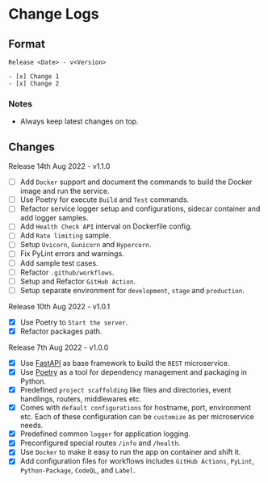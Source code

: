 # Change Logs

## Format

```
Release <Date> - v<Version>

- [x] Change 1
- [x] Change 2
```

### Notes

* Always keep latest changes on top.

## Changes

Release 14th Aug 2022 - v1.1.0

- [ ] Add `Docker` support and document the commands to build the Docker image and run the service.
- [ ] Use Poetry for execute `Build` and `Test` commands.
- [ ] Refactor service logger setup and configurations, sidecar container and add logger samples.
- [ ] Add `Health Check API` interval on Dockerfile config.
- [ ] Add `Rate limiting` sample.
- [ ] Setup `Uvicorn`, `Gunicorn` and `Hypercorn`.
- [ ] Fix PyLint errors and warnings.
- [ ] Add sample test cases.
- [ ] Refactor `.github/workflows`.
- [ ] Setup and Refactor `GitHub Action`.
- [ ] Setup separate environment for `development`, `stage` and `production`.

Release 10th Aug 2022 - v1.0.1

- [x] Use Poetry to `Start the server`.
- [x] Refactor packages path.

Release 7th Aug 2022 - v1.0.0

- [x] Use [FastAPI](https://fastapi.tiangolo.com/) as base framework to build the `REST` microservice.
- [x] Use [Poetry](https://python-poetry.org/docs/) as a tool for dependency management and packaging in Python.
- [x] Predefined `project scaffolding` like files and directories, event handlings, routers, middlewares etc.
- [x] Comes with `default configurations` for hostname, port, environment etc. Each of these configuration can be `customize` as per microservice needs.
- [x] Predefined common `logger` for application logging.
- [x] Preconfigured special routes `/info` and `/health`.
- [x] Use `Docker` to make it easy to run the app on container and shift it.
- [x] Add configuration files for workflows includes `GitHub Actions`, `PyLint`, `Python-Package`, `CodeQL`, and `Label`.
